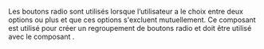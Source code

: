 Les boutons radio sont utilisés lorsque l’utilisateur a le choix entre deux options ou plus et que ces options s'excluent mutuellement. Ce composant est utilisé pour créer un regroupement de boutons radio et doit être utilisé avec le composant <modul-go name="m-radio-group"></modul-go>.

